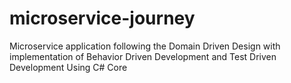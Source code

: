# microservice-journey
Microservice application following the Domain Driven Design with implementation of Behavior Driven Development and Test Driven Development Using C# Core 
